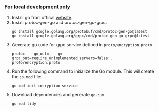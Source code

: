 ### For local development only

1. Install go from offical [website](https://go.dev/dl/).
2. Install protoc-gen-go and protoc-gen-go-grpc:
    ```
    go install google.golang.org/protobuf/cmd/protoc-gen-go@latest
    go install google.golang.org/grpc/cmd/protoc-gen-go-grpc@latest
    ```
3. Generate go code for grpc service defined in `proto/encryption.proto`
    ```
    protoc  --go_out=. --go-grpc_out=require_unimplemented_servers=false:. proto/encryption.proto
    ```
4. Run the following command to initialize the Go module. This will create the `go.mod` file:
    ```
    go mod init encryption-service
    ```
5. Download dependencies and generate `go.sum`
    ```
    go mod tidy
    ```
